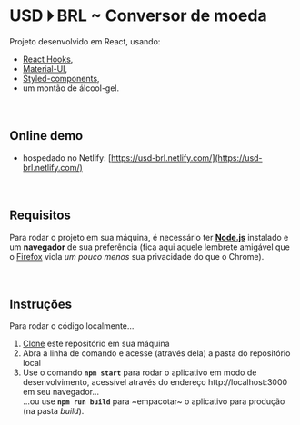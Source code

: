 # USD 🞂 BRL ~ Conversor de moeda

Projeto desenvolvido em React, usando:
* [React Hooks](https://pt-br.reactjs.org/docs/hooks-intro.html),
* [Material-UI](https://material-ui.com/pt/),
* [Styled-components](https://styled-components.com/),
* um montão de álcool-gel.   
&nbsp;   
&nbsp;   
   
## Online demo

* hospedado no Netlify: [https://usd-brl.netlify.com/](https://usd-brl.netlify.com/)   
&nbsp;   
&nbsp;   
   
## Requisitos

Para rodar o projeto em sua máquina, é necessário ter [**Node.js**](https://nodejs.org/en/download/) instalado e um **navegador** de sua preferência (fica aqui aquele lembrete amigável que o [Firefox](https://www.mozilla.org/pt-BR/firefox/new/) viola _um pouco menos_ sua privacidade do que o Chrome).   
&nbsp;   
&nbsp;   
   
## Instruções

Para rodar o código localmente...
1) [Clone](https://help.github.com/pt/github/creating-cloning-and-archiving-repositories/cloning-a-repository) este repositório em sua máquina
2) Abra a linha de comando e acesse (através dela) a pasta do repositório local
3) Use o comando **`npm start`** para rodar o aplicativo em modo de desenvolvimento, acessível através do endereço http://localhost:3000 em seu navegador...     
  ...ou use **`npm run build`** para ~empacotar~ o aplicativo para produção (na pasta _build_).
&nbsp;  
&nbsp;  
